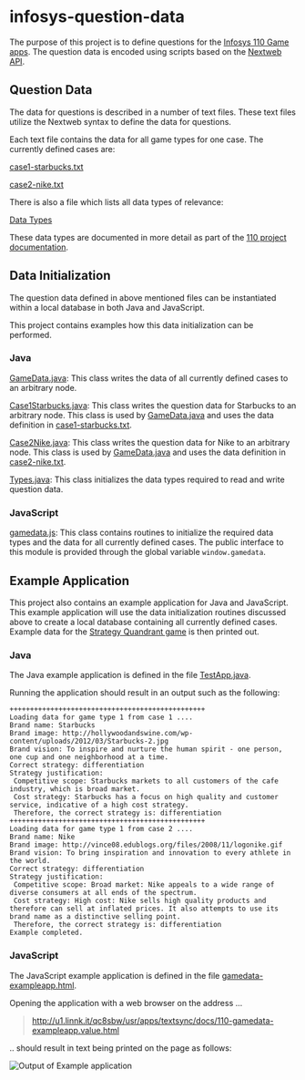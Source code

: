 infosys-question-data
=====================

The purpose of this project is to define questions for the [Infosys 110 Game apps](http://slicnet.com/mxrogm/mxrogm/apps/nodejump/docs/8/n). 
The question data is encoded using scripts based on the [Nextweb API](http://nextweb.io).

## Question Data

The data for questions is described in a number of text files. These text files utilize the Nextweb syntax to define the data for questions.

Each text file contains the data for all game types for one case. The currently defined cases are:

[case1-starbucks.txt](https://github.com/mxro/infosys-question-data/blob/master/src/main/resources/common/case1-starbucks.txt)

[case2-nike.txt](https://github.com/mxro/infosys-question-data/blob/master/src/main/resources/common/case2-nike.txt)

There is also a file which lists all data types of relevance:

[Data Types](https://github.com/mxro/infosys-question-data/blob/master/src/main/resources/common/types.txt)

These data types are documented in more detail as part of the [110 project documentation](http://slicnet.com/mxrogm/mxrogm/apps/nodejump/docs/8/n/Types).

## Data Initialization

The question data defined in above mentioned files can be instantiated within a local database in both Java and JavaScript.

This project contains examples how this data initialization can be performed.

### Java

[GameData.java](https://github.com/mxro/infosys-question-data/blob/master/src/main/java/com/appjangle/i110/data/GameData.java): 
This class writes the data of all currently defined cases to an arbitrary node.

[Case1Starbucks.java](https://github.com/mxro/infosys-question-data/blob/master/src/main/java/com/appjangle/i110/data/cases/Case1Starbucks.java):
This class writes the question data for Starbucks to an arbitrary node. This class is used by 
[GameData.java](https://github.com/mxro/infosys-question-data/blob/master/src/main/java/com/appjangle/i110/data/GameData.java) 
and uses the data definition in [case1-starbucks.txt](https://github.com/mxro/infosys-question-data/blob/master/src/main/resources/common/case1-starbucks.txt).

[Case2Nike.java](https://github.com/mxro/infosys-question-data/blob/master/src/main/java/com/appjangle/i110/data/cases/Case2Nike.java):
This class writes the question data for Nike to an arbitrary node. This class is used by 
[GameData.java](https://github.com/mxro/infosys-question-data/blob/master/src/main/java/com/appjangle/i110/data/GameData.java) 
and uses the data definition in [case2-nike.txt](https://github.com/mxro/infosys-question-data/blob/master/src/main/resources/common/case2-nike.txt).

[Types.java](https://github.com/mxro/infosys-question-data/blob/master/src/main/java/com/appjangle/i110/data/Types.java): 
This class initializes the data types required to read and write question data.

### JavaScript

[gamedata.js](https://github.com/mxro/infosys-question-data/blob/master/src/main/resources/js/gamedata.js): This class contains routines to initialize the required data types and the
data for all currently defined cases. The public interface to this module is provided through the global variable `window.gamedata`.

## Example Application

This project also contains an example application for Java and JavaScript. This example application will use the data initialization routines discussed above 
to create a local database containing all currently defined cases. Example data for the 
[Strategy Quandrant game](http://slicnet.com/mxrogm/mxrogm/apps/nodejump/docs/8/n/Types/Strategy_Quadrant_Questi)
 is then printed out.
 
### Java

The Java example application is defined in the file [TestApp.java](https://github.com/mxro/infosys-question-data/blob/master/src/main/java/com/appjangle/i110/data/TestApp.java).

Running the application should result in an output such as the following:

    ++++++++++++++++++++++++++++++++++++++++++++++++
    Loading data for game type 1 from case 1 ....
    Brand name: Starbucks
    Brand image: http://hollywoodandswine.com/wp-content/uploads/2012/03/Starbucks-2.jpg
    Brand vision: To inspire and nurture the human spirit - one person, one cup and one neighborhood at a time.
    Correct strategy: differentiation
    Strategy justification:
     Competitive scope: Starbucks markets to all customers of the cafe industry, which is broad market.
     Cost strategy: Starbucks has a focus on high quality and customer service, indicative of a high cost strategy.
     Therefore, the correct strategy is: differentiation
    ++++++++++++++++++++++++++++++++++++++++++++++++
    Loading data for game type 1 from case 2 ....
    Brand name: Nike
    Brand image: http://vince08.edublogs.org/files/2008/11/logonike.gif
    Brand vision: To bring inspiration and innovation to every athlete in the world.
    Correct strategy: differentiation
    Strategy justification:
     Competitive scope: Broad market: Nike appeals to a wide range of diverse consumers at all ends of the spectrum.
     Cost strategy: High cost: Nike sells high quality products and therefore can sell at inflated prices. It also attempts to use its brand name as a distinctive selling point.
     Therefore, the correct strategy is: differentiation
    Example completed.
    
### JavaScript

The JavaScript example application is defined in the file  [gamedata-exampleapp.html](https://github.com/mxro/infosys-question-data/blob/master/src/main/resources/js/gamedata-exampleapp.html).

Opening the application with a web browser on the address ...

> http://u1.linnk.it/qc8sbw/usr/apps/textsync/docs/110-gamedata-exampleapp.value.html

.. should result in text being printed on the page as follows:

![Output of Example application](https://dl.dropbox.com/u/957046/static/assets/1212/example-app-output.PNG)
